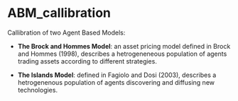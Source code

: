 # ABM_callibration

Callibration of two Agent Based Models:

- **The Brock and Hommes Model**: an asset pricing model defined in Brock and Hommes (1998), describes a hetrogeneneous population of agents trading assets according to different strategies.

- **The Islands Model**: defined in Fagiolo and Dosi (2003), describes a hetrogenenous population of agents discovering and diffusing new technologies.
